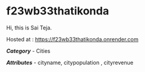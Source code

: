 # f23wb33thatikonda
Hi, this is Sai Teja.

Hosted at : https://f23wb33thatikonda.onrender.com

***Category*** - Cities

***Attributes*** - cityname, citypopulation , cityrevenue

